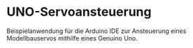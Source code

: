 # UNO-Servoansteuerung
Beispielanwendung für die Arduino IDE zur Ansteuerung eines Modellbauservos mithilfe eines Genuino Uno. 
